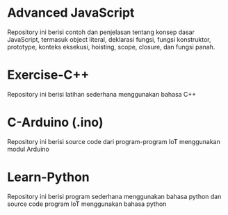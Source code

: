 # Advanced JavaScript

Repository ini berisi contoh dan penjelasan tentang konsep dasar JavaScript, termasuk object literal, deklarasi fungsi, fungsi konstruktor, prototype, konteks eksekusi, hoisting, scope, closure, dan fungsi panah.


# Exercise-C++

Repository ini berisi latihan sederhana menggunakan bahasa C++


# C-Arduino (.ino)

Repository ini berisi source code dari program-program IoT menggunakan modul Arduino


# Learn-Python

Repository ini berisi program sederhana menggunakan bahasa python dan source code program IoT menggunakan bahasa python
